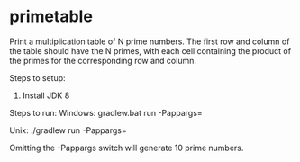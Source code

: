 # primetable
Print a multiplication table of N prime numbers.
The first row and column of the table should have the N primes, with each cell containing the product of the primes for the corresponding row and column.

Steps to setup:
1. Install JDK 8

Steps to run:
Windows: gradlew.bat run -Pappargs=<number of prime numbers to be generated>

Unix: ./gradlew run -Pappargs=<number of prime numbers to be generated>

Omitting the -Pappargs switch will generate 10 prime numbers.

